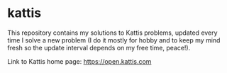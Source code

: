 # kattis
This repository contains my solutions to Kattis problems, updated every time I solve a new problem (I do it mostly for hobby and to keep my mind fresh so the update interval depends on my free time, peace!).

Link to Kattis home page: https://open.kattis.com
